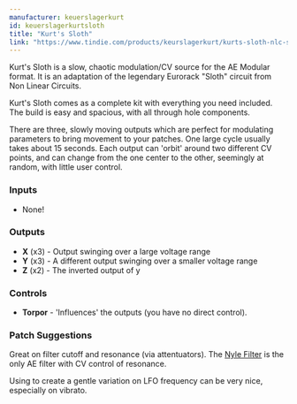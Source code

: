 ```yaml
---
manufacturer: keuerslagerkurt
id: keuerslagerkurtsloth
title: "Kurt's Sloth"
link: "https://www.tindie.com/products/keurslagerkurt/kurts-sloth-nlc-single-sloth-adaptation-for-ae/"
---
```


Kurt's Sloth is a slow, chaotic modulation/CV source for the AE Modular format. It is an adaptation of the legendary Eurorack "Sloth" circuit from Non Linear Circuits.

Kurt's Sloth comes as a complete kit with everything you need included. The build is easy and spacious, with all through hole components.

There are three, slowly moving outputs which are perfect for modulating parameters to bring movement to your patches. One large cycle usually takes about 15 seconds. Each output can 'orbit' around two different CV points, and can change from the one center to the other, seemingly at random, with little user control.

### Inputs

*   None!

### Outputs

*   **X** (x3) - Output swinging over a large voltage range
*   **Y** (x3) - A different output swinging over a smaller voltage range
*   **Z** (x2) - The inverted output of y

### Controls

*   **Torpor** - 'Influences' the outputs (you have no direct control).

### Patch Suggestions

Great on filter cutoff and resonance (via attentuators). The [Nyle Filter](https://wiki.aemodular.com/pmwiki.php/AeManual/NYLEFILTER) is the only AE filter with CV control of resonance.

Using to create a gentle variation on LFO frequency can be very nice, especially on vibrato.



